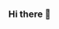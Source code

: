 ### Hi there 👋

<!--
**naroors/naroors** is a ✨ _special_ ✨ repository because its `README.md` (this file) appears on your GitHub profile.

Here are some ideas to get you started:

- 🔭 I’m currently working on my personal page.
- 🌱 I’m currently learning JS
- 🤔 I’m looking for help with JS
- 📫 How to reach me: [naroors](https://naroors.pl/)
- 😄 Pronouns: There is only *one* He.
- ⚡ Fun fact: Did you know that you won't even read this?
-->
